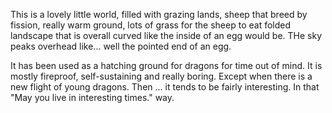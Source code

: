 This is a lovely little world, filled with grazing lands, sheep that breed by fission, really warm ground, lots of grass for the sheep to eat folded landscape that is overall curved like the inside of an egg would be.  THe sky peaks overhead like... well the pointed end of an egg.

It has been used as a hatching ground for dragons for time out of mind.  It is mostly fireproof, self-sustaining and really boring.  Except when there is a new flight of young dragons.  Then ... it tends to be fairly interesting.  In that "May you live in interesting times." way.
